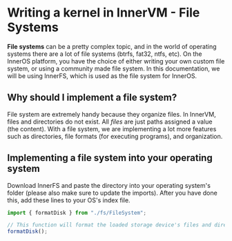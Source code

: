 # Writing a kernel in InnerVM - File Systems
**File systems** can be a pretty complex topic, and in the world of operating systems there are a lot of file systems (btrfs, fat32, ntfs, etc). On the InnerOS platform, you have the choice of either writing your own custom file system, or using a community made file system. In this documentation, we will be using InnerFS, which is used as the file system for InnerOS.

## Why should I implement a file system?
File system are extremely handy because they organize files. In InnerVM, files and directories do not exist. All *files* are just paths assigned a value (the content). With a file system, we are implementing a lot more features such as directories, file formats (for executing programs), and organization.

## Implementing a file system into your operating system
Download InnerFS and paste the directory into your operating system's folder (please also make sure to update the imports). After you have done this, add these lines to your OS's index file.

```ts
import { formatDisk } from "./fs/FileSystem";

// This function will format the loaded storage device's files and directories so that they can work smoothly with InnerFS
formatDisk();
```
